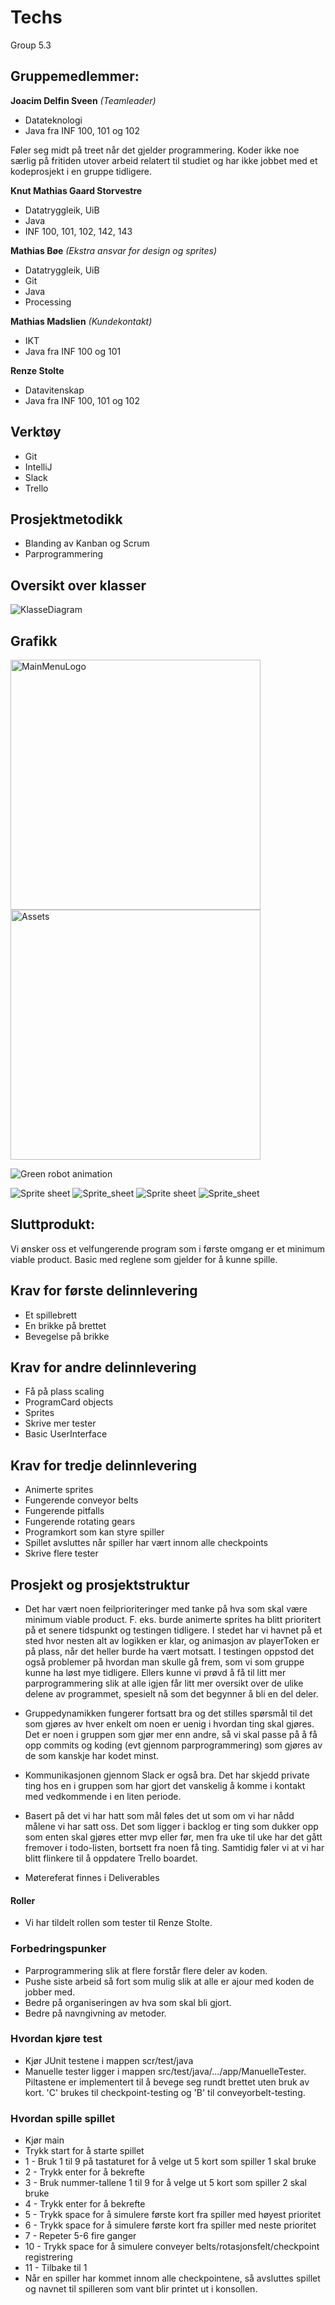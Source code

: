 # Techs
Group 5.3

## Gruppemedlemmer:

**Joacim Delfin Sveen** *(Teamleader)*
* Datateknologi
* Java fra INF 100, 101 og 102

Føler seg midt på treet når det gjelder programmering. Koder ikke noe særlig på fritiden utover arbeid relatert til studiet
og har ikke jobbet med et kodeprosjekt i en gruppe tidligere.

**Knut Mathias Gaard Storvestre**
* Datatryggleik, UiB
* Java
* INF 100, 101, 102, 142, 143

**Mathias Bøe** *(Ekstra ansvar for design og sprites)*
* Datatryggleik, UiB
* Git
* Java
* Processing

**Mathias Madslien** *(Kundekontakt)*
* IKT
* Java fra INF 100 og 101

**Renze Stolte**
* Datavitenskap
* Java fra INF 100, 101 og 102

## Verktøy
* Git
* IntelliJ
* Slack
* Trello

## Prosjektmetodikk
* Blanding av Kanban og Scrum
* Parprogrammering

## Oversikt over klasser
![KlasseDiagram](/images/Klassediagram27_03.png)

## Grafikk
<img src="/images/MainMenuLogo.png" alt="MainMenuLogo" width="400"/>
<img src="/images/image.png" alt="Assets" width="400"/>

![Green robot animation](/assets/AnimatedGreenRobot.gif)

![Sprite sheet](/assets/GreenRobotSpriteSheet.png)
![Sprite_sheet](/assets/BlueRobotSpriteSheet.png)
![Sprite sheet](/assets/RedRobotSpriteSheet.png)
![Sprite_sheet](/assets/YellowRobotSpriteSheet.png)

## Sluttprodukt:
Vi ønsker oss et velfungerende program som i første omgang er et minimum viable product. Basic med reglene som gjelder for å kunne spille.

## Krav for første delinnlevering
* Et spillebrett
* En brikke på brettet
* Bevegelse på brikke

## Krav for andre delinnlevering
* Få på plass scaling
* ProgramCard objects
* Sprites
* Skrive mer tester
* Basic UserInterface

## Krav for tredje delinnlevering
* Animerte sprites
* Fungerende conveyor belts
* Fungerende pitfalls
* Fungerende rotating gears
* Programkort som kan styre spiller
* Spillet avsluttes når spiller har vært innom alle checkpoints
* Skrive flere tester

## Prosjekt og prosjektstruktur
* Det har vært noen feilprioriteringer med tanke på hva som skal være minimum viable product. F. eks. burde animerte sprites ha blitt prioritert på et senere tidspunkt og testingen tidligere. I stedet har vi havnet på et sted hvor nesten alt av logikken er klar, og animasjon av playerToken er på plass, når det heller burde ha vært motsatt. I testingen oppstod det også problemer på hvordan man skulle gå frem, som vi som gruppe kunne ha løst mye tidligere. Ellers kunne vi prøvd å få til litt mer parprogrammering slik at alle igjen får litt mer oversikt over de ulike delene av programmet, spesielt nå som det begynner å bli en del deler.

* Gruppedynamikken fungerer fortsatt bra og det stilles spørsmål til det som gjøres av hver enkelt om noen er uenig i hvordan ting skal gjøres. Det er noen i gruppen som gjør mer enn andre, så vi skal passe på å få opp commits og koding (evt gjennom parprogrammering) som gjøres av de som kanskje har kodet minst.
* Kommunikasjonen gjennom Slack er også bra. Det har skjedd private ting hos en i gruppen som har gjort det vanskelig å komme i kontakt med vedkommende i en liten periode.

* Basert på det vi har hatt som mål føles det ut som om vi har nådd målene vi har satt oss. Det som ligger i backlog er ting som dukker opp som enten skal gjøres etter mvp eller før, men fra uke til uke har det gått fremover i todo-listen, bortsett fra noen få ting. Samtidig føler vi at vi har blitt flinkere til å oppdatere Trello boardet.

* Møtereferat finnes i Deliverables

#### Roller
* Vi har tildelt rollen som tester til Renze Stolte.

### Forbedringspunker
* Parprogrammering slik at flere forstår flere deler av koden.
* Pushe siste arbeid så fort som mulig slik at alle er ajour med koden de jobber med.
* Bedre på organiseringen av hva som skal bli gjort.
* Bedre på navngivning av metoder.

### Hvordan kjøre test
* Kjør JUnit testene i mappen scr/test/java
* Manuelle tester ligger i mappen src/test/java/.../app/ManuelleTester. Piltastene er implementert til å bevege seg rundt brettet uten bruk av kort. 'C' brukes til checkpoint-testing og 'B' til conveyorbelt-testing.

### Hvordan spille spillet
* Kjør main
* Trykk start for å starte spillet
* 1 - Bruk 1 til 9 på tastaturet for å velge ut 5 kort som spiller 1 skal bruke
* 2 - Trykk enter for å bekrefte
* 3 - Bruk nummer-tallene 1 til 9 for å velge ut 5 kort som spiller 2 skal bruke
* 4 - Trykk enter for å bekrefte
* 5 - Trykk space for å simulere første kort fra spiller med høyest prioritet
* 6 - Trykk space for å simulere første kort fra spiller med neste prioritet
* 7 - Repeter 5-6 fire ganger
* 10 - Trykk space for å simulere conveyer belts/rotasjonsfelt/checkpoint registrering
* 11 - Tilbake til 1
* Når en spiller har kommet innom alle checkpointene, så avsluttes spillet og navnet til spilleren som vant blir printet ut i konsollen.
